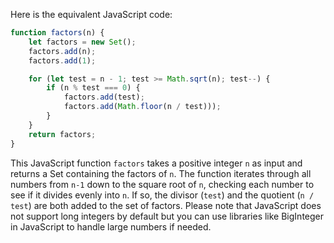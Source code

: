 Here is the equivalent JavaScript code:

```javascript
function factors(n) {
    let factors = new Set();
    factors.add(n);
    factors.add(1);

    for (let test = n - 1; test >= Math.sqrt(n); test--) {
        if (n % test === 0) {
            factors.add(test);
            factors.add(Math.floor(n / test)));
        }
    }
    return factors;
}
```
This JavaScript function `factors` takes a positive integer `n` as input and returns a Set containing the factors of `n`. The function iterates through all numbers from `n-1` down to the square root of `n`, checking each number to see if it divides evenly into `n`. If so, the divisor (`test`) and the quotient (`n / test`) are both added to the set of factors.
Please note that JavaScript does not support long integers by default but you can use libraries like BigInteger in JavaScript to handle large numbers if needed.

